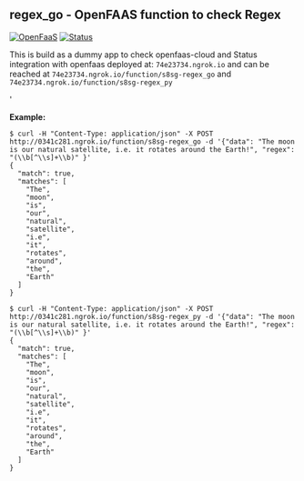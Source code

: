 ## regex_go - OpenFAAS function to check Regex
[![OpenFaaS](https://img.shields.io/badge/openfaas-serverless-blue.svg)](https://www.openfaas.com)
[![Status](http://74e23734.ngrok.io/function/of_badge_gen?user=s8sg&repo=regex_go&branch=master)](http://74e23734.ngrok.io/function/of_badge_gen?user=s8sg&repo=regex_go&branch=master)

This is build as a dummy app to check openfaas-cloud and Status integration with openfaas deployed at: 
`74e23734.ngrok.io` and can be reached at `74e23734.ngrok.io/function/s8sg-regex_go` and `74e23734.ngrok.io/function/s8sg-regex_py`
   
   '
   
    
**Example:**
```
$ curl -H "Content-Type: application/json" -X POST http://0341c281.ngrok.io/function/s8sg-regex_go -d '{"data": "The moon is our natural satellite, i.e. it rotates around the Earth!", "regex": "(\\b[^\\s]+\\b)" }'
{
  "match": true,
  "matches": [
    "The",
    "moon",
    "is",
    "our",
    "natural",
    "satellite",
    "i.e",
    "it",
    "rotates",
    "around",
    "the",
    "Earth"
  ]
}

$ curl -H "Content-Type: application/json" -X POST http://0341c281.ngrok.io/function/s8sg-regex_py -d '{"data": "The moon is our natural satellite, i.e. it rotates around the Earth!", "regex": "(\\b[^\\s]+\\b)" }'
{
  "match": true,
  "matches": [
    "The",
    "moon",
    "is",
    "our",
    "natural",
    "satellite",
    "i.e",
    "it",
    "rotates",
    "around",
    "the",
    "Earth"
  ]
}
```
